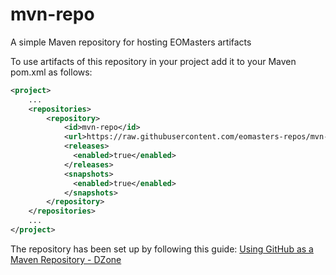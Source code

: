 # mvn-repo
A simple Maven repository for hosting EOMasters artifacts

To use artifacts of this repository in your project add it to your Maven pom.xml as follows:

```xml
<project>
    ...
    <repositories>
        <repository>
            <id>mvn-repo</id>
            <url>https://raw.githubusercontent.com/eomasters-repos/mvn-repo/main/</url>
            <releases>
              <enabled>true</enabled>
            </releases>
            <snapshots>
              <enabled>true</enabled>
            </snapshots>
        </repository>
    </repositories>
    ...
</project>
```

The repository has been set up by following this guide:
[Using GitHub as a Maven Repository - DZone](https://dzone.com/articles/using-github-as-maven-repository)
